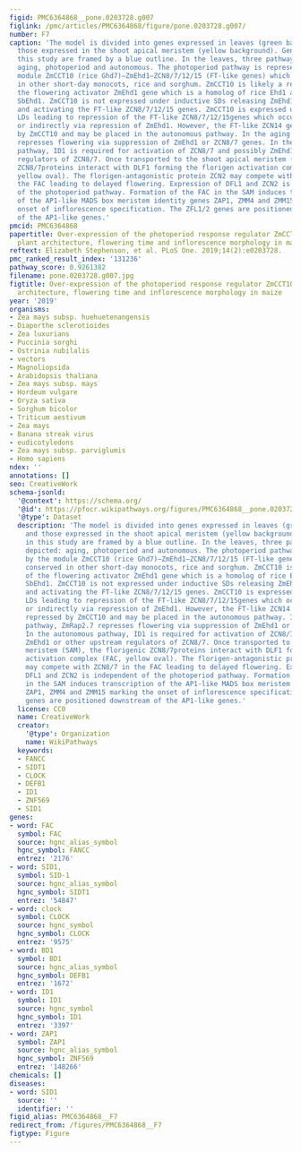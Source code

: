 ```yaml
---
figid: PMC6364868__pone.0203728.g007
figlink: /pmc/articles/PMC6364868/figure/pone.0203728.g007/
number: F7
caption: 'The model is divided into genes expressed in leaves (green background) and
  those expressed in the shoot apical meristem (yellow background). Genes tested in
  this study are framed by a blue outline. In the leaves, three pathways are depicted:
  aging, photoperiod and autonomous. The photoperiod pathway is represented by the
  module ZmCCT10 (rice Ghd7)—ZmEhd1–ZCN8/7/12/15 (FT-like genes) which is conserved
  in other short-day monocots, rice and sorghum. ZmCCT10 is likely a repressor of
  the flowering activator ZmEhd1 gene which is a homolog of rice Ehd1 and sorghum
  SbEhd1. ZmCCT10 is not expressed under inductive SDs releasing ZmEhd1 from repression
  and activating the FT-like ZCN8/7/12/15 genes. ZmCCT10 is expressed under non-inductive
  LDs leading to repression of the FT-like ZCN8/7/12/15genes which occurs directly
  or indirectly via repression of ZmEhd1. However, the FT-like ZCN14 gene is not repressed
  by ZmCCT10 and may be placed in the autonomous pathway. In the aging pathway, ZmRap2.7
  represses flowering via suppression of ZmEhd1 or ZCN8/7 genes. In the autonomous
  pathway, ID1 is required for activation of ZCN8/7 and possibly ZmEhd1 or other upstream
  regulators of ZCN8/7. Once transported to the shoot apical meristem (SAM), the florigenic
  ZCN8/7proteins interact with DLF1 forming the florigen activation complex (FAC,
  yellow oval). The florigen-antagonistic protein ZCN2 may compete with ZCN8/7 in
  the FAC leading to delayed flowering. Expression of DFL1 and ZCN2 is independent
  of the photoperiod pathway. Formation of the FAC in the SAM induces transcription
  of the AP1-like MADS box meristem identity genes ZAP1, ZMM4 and ZMM15 marking the
  onset of inflorescence specification. The ZFL1/2 genes are positioned downstream
  of the AP1-like genes.'
pmcid: PMC6364868
papertitle: Over-expression of the photoperiod response regulator ZmCCT10 modifies
  plant architecture, flowering time and inflorescence morphology in maize.
reftext: Elizabeth Stephenson, et al. PLoS One. 2019;14(2):e0203728.
pmc_ranked_result_index: '131236'
pathway_score: 0.9261382
filename: pone.0203728.g007.jpg
figtitle: Over-expression of the photoperiod response regulator ZmCCT10 modifies plant
  architecture, flowering time and inflorescence morphology in maize
year: '2019'
organisms:
- Zea mays subsp. huehuetenangensis
- Diaporthe sclerotioides
- Zea luxurians
- Puccinia sorghi
- Ostrinia nubilalis
- vectors
- Magnoliopsida
- Arabidopsis thaliana
- Zea mays subsp. mays
- Hordeum vulgare
- Oryza sativa
- Sorghum bicolor
- Triticum aestivum
- Zea mays
- Banana streak virus
- eudicotyledons
- Zea mays subsp. parviglumis
- Homo sapiens
ndex: ''
annotations: []
seo: CreativeWork
schema-jsonld:
  '@context': https://schema.org/
  '@id': https://pfocr.wikipathways.org/figures/PMC6364868__pone.0203728.g007.html
  '@type': Dataset
  description: 'The model is divided into genes expressed in leaves (green background)
    and those expressed in the shoot apical meristem (yellow background). Genes tested
    in this study are framed by a blue outline. In the leaves, three pathways are
    depicted: aging, photoperiod and autonomous. The photoperiod pathway is represented
    by the module ZmCCT10 (rice Ghd7)—ZmEhd1–ZCN8/7/12/15 (FT-like genes) which is
    conserved in other short-day monocots, rice and sorghum. ZmCCT10 is likely a repressor
    of the flowering activator ZmEhd1 gene which is a homolog of rice Ehd1 and sorghum
    SbEhd1. ZmCCT10 is not expressed under inductive SDs releasing ZmEhd1 from repression
    and activating the FT-like ZCN8/7/12/15 genes. ZmCCT10 is expressed under non-inductive
    LDs leading to repression of the FT-like ZCN8/7/12/15genes which occurs directly
    or indirectly via repression of ZmEhd1. However, the FT-like ZCN14 gene is not
    repressed by ZmCCT10 and may be placed in the autonomous pathway. In the aging
    pathway, ZmRap2.7 represses flowering via suppression of ZmEhd1 or ZCN8/7 genes.
    In the autonomous pathway, ID1 is required for activation of ZCN8/7 and possibly
    ZmEhd1 or other upstream regulators of ZCN8/7. Once transported to the shoot apical
    meristem (SAM), the florigenic ZCN8/7proteins interact with DLF1 forming the florigen
    activation complex (FAC, yellow oval). The florigen-antagonistic protein ZCN2
    may compete with ZCN8/7 in the FAC leading to delayed flowering. Expression of
    DFL1 and ZCN2 is independent of the photoperiod pathway. Formation of the FAC
    in the SAM induces transcription of the AP1-like MADS box meristem identity genes
    ZAP1, ZMM4 and ZMM15 marking the onset of inflorescence specification. The ZFL1/2
    genes are positioned downstream of the AP1-like genes.'
  license: CC0
  name: CreativeWork
  creator:
    '@type': Organization
    name: WikiPathways
  keywords:
  - FANCC
  - SIDT1
  - CLOCK
  - DEFB1
  - ID1
  - ZNF569
  - SID1
genes:
- word: FAC
  symbol: FAC
  source: hgnc_alias_symbol
  hgnc_symbol: FANCC
  entrez: '2176'
- word: SID1,
  symbol: SID-1
  source: hgnc_alias_symbol
  hgnc_symbol: SIDT1
  entrez: '54847'
- word: clock
  symbol: CLOCK
  source: hgnc_symbol
  hgnc_symbol: CLOCK
  entrez: '9575'
- word: BD1
  symbol: BD1
  source: hgnc_alias_symbol
  hgnc_symbol: DEFB1
  entrez: '1672'
- word: ID1
  symbol: ID1
  source: hgnc_symbol
  hgnc_symbol: ID1
  entrez: '3397'
- word: ZAP1
  symbol: ZAP1
  source: hgnc_alias_symbol
  hgnc_symbol: ZNF569
  entrez: '148266'
chemicals: []
diseases:
- word: SID1
  source: ''
  identifier: ''
figid_alias: PMC6364868__F7
redirect_from: /figures/PMC6364868__F7
figtype: Figure
---
```

